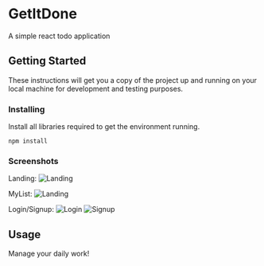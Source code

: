 # GetItDone

A simple react todo application

## Getting Started <a name = "getting_started"></a>

These instructions will get you a copy of the project up and running on your local machine for development and testing purposes.

### Installing

Install all libraries required to get the environment running.

```
npm install
```

### Screenshots

Landing:
![Landing](https://drive.google.com/uc?export=view&id=1_kjUyELm5BC1QKdUt30ztIBvRCahKde9)

MyList:
![Landing](https://drive.google.com/uc?export=view&id=1qAkktxtJURZ-MtbTdyygh3Up41jC3Oc4)

Login/Signup:
![Login](https://drive.google.com/uc?export=view&id=1P9unMYx7M_s0RY5OvyHF5hdoR8Tlmhnb)
![Signup](https://drive.google.com/uc?export=view&id=1mxAi6OvBS2XdqDmO3_Pd1MHD3QGLOwCf)

## Usage <a name = "usage"></a>

Manage your daily work!
